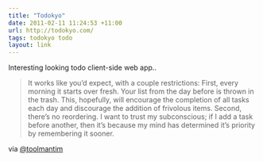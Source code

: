 ```yaml
---
title: "Todokyo"
date: 2011-02-11 11:24:53 +11:00
url: http://todokyo.com/
tags: todokyo todo
layout: link
---
```

Interesting looking todo client-side web app..

<blockquote>
It works like you’d expect, with a couple restrictions: First, every morning it starts over fresh. Your list from the day before is thrown in the trash. This, hopefully, will encourage the completion of all tasks each day and discourage the addition of frivolous items. Second, there’s no reordering. I want to trust my subconscious; if I add a task before another, then it’s because my mind has determined it’s priority by remembering it sooner.
</blockquote>

via [@toolmantim](http://twitter.com/toolmantim/status/35851627713798144)
